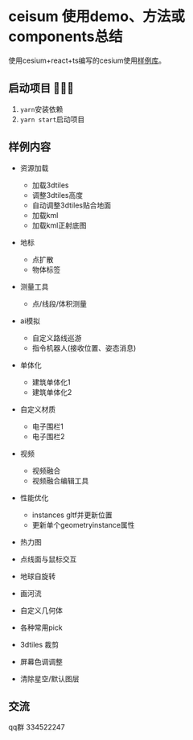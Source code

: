 # ceisum 使用demo、方法或components总结

使用cesium+react+ts编写的cesium使用[样例库](http://106.14.16.109:1010/)。


## 启动项目 👾👾👾
1. ``yarn``安装依赖
2. ``yarn start``启动项目


## 样例内容 
- 资源加载 
    - 加载3dtiles
    - 调整3dtiles高度
    - 自动调整3dtiles贴合地面
    - 加载kml
    - 加载kml正射底图
- 地标 
    - 点扩散
    - 物体标签

- 测量工具
    - 点/线段/体积测量
- ai模拟 
    - 自定义路线巡游
    - 指令机器人(接收位置、姿态消息)
- 单体化 
    - 建筑单体化1
    - 建筑单体化2
- 自定义材质 
    - 电子围栏1
    - 电子围栏2
- 视频 
    - 视频融合
    - 视频融合编辑工具
- 性能优化 
    - instances gltf并更新位置
    - 更新单个geometryinstance属性
- 热力图
- 点线面与鼠标交互
- 地球自旋转
- 画河流
- 自定义几何体
- 各种常用pick
- 3dtiles 裁剪
- 屏幕色调调整
- 清除星空/默认图层

## 交流 
qq群 334522247
